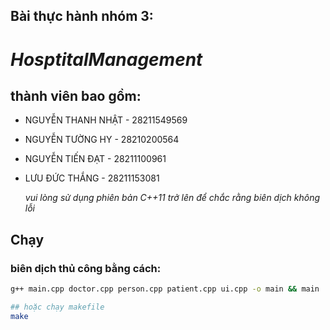 ## Bài thực hành nhóm 3:

# **_HosptitalManagement_**

## thành viên bao gồm:

- NGUYỄN THANH NHẬT - 28211549569
- NGUYỄN TƯỜNG HY - 28210200564
- NGUYỄN TIẾN ĐẠT - 28211100961
- LƯU ĐỨC THẮNG - 28211153081

  _vui lòng sử dụng phiên bản C++11 trở lên để chắc rằng biên dịch không lỗi_

## Chạy
### biên dịch thủ công bằng cách:
```sh
g++ main.cpp doctor.cpp person.cpp patient.cpp ui.cpp -o main && main

## hoặc chạy makefile
make
```


